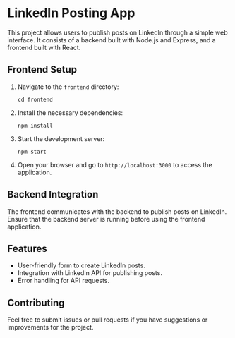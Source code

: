 # LinkedIn Posting App

This project allows users to publish posts on LinkedIn through a simple web interface. It consists of a backend built with Node.js and Express, and a frontend built with React.

## Frontend Setup

1. Navigate to the `frontend` directory:
   ```
   cd frontend
   ```

2. Install the necessary dependencies:
   ```
   npm install
   ```

3. Start the development server:
   ```
   npm start
   ```

4. Open your browser and go to `http://localhost:3000` to access the application.

## Backend Integration

The frontend communicates with the backend to publish posts on LinkedIn. Ensure that the backend server is running before using the frontend application.

## Features

- User-friendly form to create LinkedIn posts.
- Integration with LinkedIn API for publishing posts.
- Error handling for API requests.

## Contributing

Feel free to submit issues or pull requests if you have suggestions or improvements for the project.